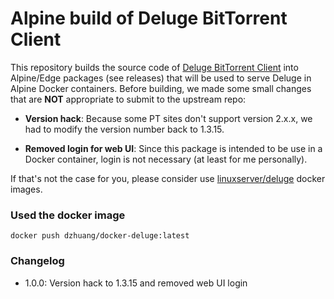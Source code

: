 # Alpine build of Deluge BitTorrent Client

This repository builds the source code of [Deluge BitTorrent Client](https://github.com/deluge-torrent/deluge)
into Alpine/Edge packages (see releases) that will be used to serve Deluge in Alpine Docker containers.
Before building, we made some small changes that are **NOT** appropriate to submit to the upstream repo:

- **Version hack**: Because some PT sites don't support version 2.x.x, we had to modify the version number back to 1.3.15.   

- **Removed login for web UI**: Since this package is intended to be use in a Docker container, login is not necessary (at least for me personally).

If that's not the case for you, please consider use [linuxserver/deluge](https://hub.docker.com/r/linuxserver/deluge) docker images.

### Used the docker image

    docker push dzhuang/docker-deluge:latest


### Changelog

- 1.0.0: Version hack to 1.3.15 and removed web UI login
